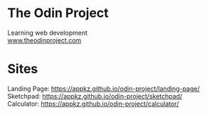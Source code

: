 # The Odin Project
Learning web development  
www.theodinproject.com

# Sites
Landing Page: https://appkz.github.io/odin-project/landing-page/  
Sketchpad: https://appkz.github.io/odin-project/sketchpad/  
Calculator: https://appkz.github.io/odin-project/calculator/
